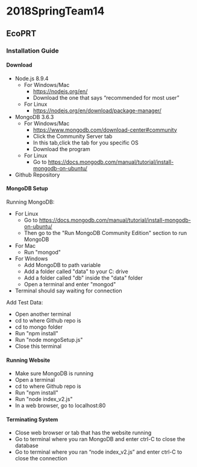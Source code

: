 # 2018SpringTeam14

## EcoPRT


### Installation Guide

#### Download

* Node.js 8.9.4
  * For Windows/Mac
    * https://nodejs.org/en/
    * Download the one that says “recommended for most user”
  * For Linux
    * https://nodejs.org/en/download/package-manager/
* MongoDB 3.6.3
  * For Windows/Mac
    * https://www.mongodb.com/download-center#community
    * Click the Community Server tab
    * In this tab,click the tab for you specific OS
    * Download the program
  * For Linux
    * Go to https://docs.mongodb.com/manual/tutorial/install-mongodb-on-ubuntu/
* Github Repository

#### MongoDB Setup

Running MongoDB:
* For Linux
  * Go to https://docs.mongodb.com/manual/tutorial/install-mongodb-on-ubuntu/
  * Then go to the "Run MongoDB Community Edition" section to run MongoDB
* For Mac
  * Run "mongod"
* For Windows
   * Add MongoDB to path variable
   * Add a folder called "data" to your C: drive
   * Add a folder called "db" inside the "data" folder
   * Open a terminal and enter "mongod"
* Terminal should say waiting for connection
   
Add Test Data:
* Open another terminal
* cd to where Github repo is
* cd to mongo folder
* Run "npm install"
* Run "node mongoSetup.js"
* Close this terminal

#### Running Website
* Make sure MongoDB is running
* Open a terminal
* cd to where Github repo is
* Run "npm install"
* Run "node index_v2.js"
* In a web browser, go to localhost:80

#### Terminating System
* Close web browser or tab that has the website running
* Go to terminal where you ran MongoDB and enter ctrl-C to close the database
* Go to terminal where you ran “node index_v2.js” and enter ctrl-C to close the connection

